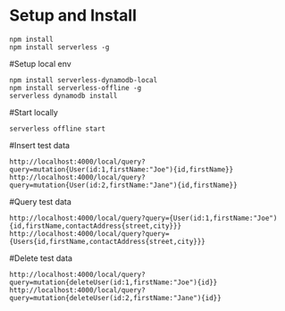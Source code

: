 # Setup and Install
```
npm install
npm install serverless -g
```

#Setup local env
```
npm install serverless-dynamodb-local
npm install serverless-offline -g
serverless dynamodb install
```

#Start locally
```
serverless offline start
```

#Insert test data
```
http://localhost:4000/local/query?query=mutation{User(id:1,firstName:"Joe"){id,firstName}}
http://localhost:4000/local/query?query=mutation{User(id:2,firstName:"Jane"){id,firstName}}
```

#Query test data
```
http://localhost:4000/local/query?query={User(id:1,firstName:"Joe"){id,firstName,contactAddress{street,city}}}
http://localhost:4000/local/query?query={Users{id,firstName,contactAddress{street,city}}}
```

#Delete test data
```
http://localhost:4000/local/query?query=mutation{deleteUser(id:1,firstName:"Joe"){id}}
http://localhost:4000/local/query?query=mutation{deleteUser(id:2,firstName:"Jane"){id}}
```
